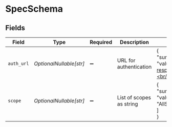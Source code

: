 # SpecSchema


## Fields

| Field                                                                                                                                                                               | Type                                                                                                                                                                                | Required                                                                                                                                                                            | Description                                                                                                                                                                         | Example                                                                                                                                                                             |
| ----------------------------------------------------------------------------------------------------------------------------------------------------------------------------------- | ----------------------------------------------------------------------------------------------------------------------------------------------------------------------------------- | ----------------------------------------------------------------------------------------------------------------------------------------------------------------------------------- | ----------------------------------------------------------------------------------------------------------------------------------------------------------------------------------- | ----------------------------------------------------------------------------------------------------------------------------------------------------------------------------------- |
| `auth_url`                                                                                                                                                                          | *OptionalNullable[str]*                                                                                                                                                             | :heavy_minus_sign:                                                                                                                                                                  | URL for authentication                                                                                                                                                              | {<br/>"summary": "Sample Auth URL",<br/>"value": "https://accounts.google.com/o/oauth2?response_type=code\u0026client_id=1234567890\u0026redirect_uri=https://omail.com\u0026scope=omail"<br/>} |
| `scope`                                                                                                                                                                             | *OptionalNullable[str]*                                                                                                                                                             | :heavy_minus_sign:                                                                                                                                                                  | List of scopes as string                                                                                                                                                            | {<br/>"summary": "Sample Scopes",<br/>"value": [<br/>"AllSites.Manage offline_access"<br/>]<br/>}                                                                                   |